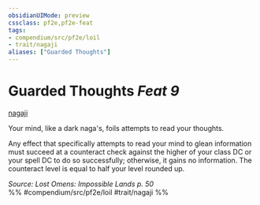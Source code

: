 ```yaml
---
obsidianUIMode: preview
cssclass: pf2e,pf2e-feat
tags:
- compendium/src/pf2e/loil
- trait/nagaji
aliases: ["Guarded Thoughts"]
---
```

# Guarded Thoughts  *Feat 9*  
[nagaji](nagaji-loil.md "Nagaji Ancestry & Heritage Trait")  


Your mind, like a dark naga's, foils attempts to read your thoughts.

Any effect that specifically attempts to read your mind to glean information must succeed at a counteract check against the higher of your class DC or your spell DC to do so successfully; otherwise, it gains no information. The counteract level is equal to half your level rounded up.

*Source: Lost Omens: Impossible Lands p. 50*  
%% #compendium/src/pf2e/loil #trait/nagaji %%